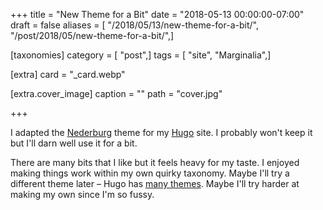 +++
title = "New Theme for a Bit"
date = "2018-05-13 00:00:00-07:00"
draft = false
aliases = [ "/2018/05/13/new-theme-for-a-bit/", "/post/2018/05/new-theme-for-a-bit/",]

[taxonomies]
category = [ "post",]
tags = [ "site", "Marginalia",]

[extra]
card = "_card.webp"

[extra.cover_image]
caption = ""
path = "cover.jpg"

+++

I adapted the [Nederburg][] theme for my [Hugo][] site. I probably won't keep it but I'll darn well use it for a
bit.

[Nederburg]: https://github.com/appernetic/hugo-nederburg-theme
[Hugo]: https://gohugo.io

<!--more-->

There are many bits that I like but it feels heavy for my taste. I enjoyed making things work within my own
quirky taxonomy. Maybe I'll try a different theme later – Hugo has [many themes][]. Maybe I'll try harder at
making my own since I'm so fussy.

[many themes]: https://themes.gohugo.io/